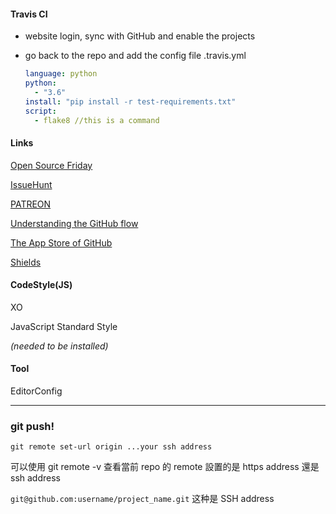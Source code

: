 #### Travis CI 

- website login, sync with GitHub and enable the projects

- go back to the repo and add the config file .travis.yml

  ``` yml
  language: python
  python:
  	- "3.6"
  install: "pip install -r test-requirements.txt"
  script:
  	- flake8 //this is a command 
  ```

#### Links

[Open Source Friday](https://opensourcefriday.com/)

[IssueHunt](https://issuehunt.io/)

[PATREON](https://www.patreon.com/)

[Understanding the GitHub flow](https://guides.github.com/introduction/flow/)

[The App Store of GitHub](https://github.com/marketplace)

[Shields](https://shields.io) 



#### CodeStyle(JS)

XO

JavaScript Standard Style

*(needed to be installed)*



#### Tool

EditorConfig 

---

### git push!

`git remote set-url origin ...your ssh address`

可以使用 git remote -v 查看當前 repo 的 remote 設置的是 https address 還是 ssh address

`git@github.com:username/project_name.git` 这种是 SSH address

